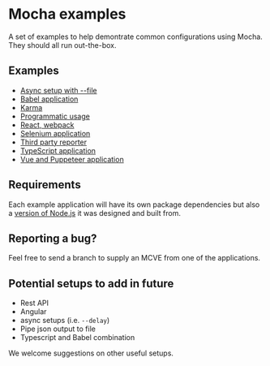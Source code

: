 # Mocha examples

A set of examples to help demontrate common configurations using Mocha. They should all run out-the-box.

## Examples

* [Async setup with --file](async-setup-with-file/)
* [Babel application](babel/)
* [Karma](karma/)
* [Programmatic usage](programmatic-usage/)
* [React, webpack](react-webpack)
* [Selenium application](selenium/)
* [Third party reporter](third-party-reporter/)
* [TypeScript application](typescript/)
* [Vue and Puppeteer application](vue-puppeteer/)

## Requirements

Each example application will have its own package dependencies but also a [version of Node.js](https://docs.npmjs.com/files/package.json#engines) it was designed and built from.

## Reporting a bug?

Feel free to send a branch to supply an MCVE from one of the applications.

## Potential setups to add in future

- Rest API
- Angular
- async setups (i.e. `--delay`)
- Pipe json output to file
- Typescript and Babel combination

We welcome suggestions on other useful setups.
